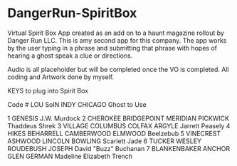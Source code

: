 # DangerRun-SpiritBox
Virtual Spirit Box App created as an add on to a haunt magazine rollout by Danger Run LLC. This is amy second app for this company. The app works by the user typing in a phrase and submitting that phrase with hopes of hearing a ghost speak a clue or directions. 

Audio is all placeholder but will be completed once the VO is completed. All coding and Artwork done by myself.

KEYS to plug into Spirit Box

Code #	LOU	SoIN	INDY	CHICAGO	Ghost to Use

1	GENESIS				J.W. Murdock
2	CHEROKEE	BRIDGEPOINT	MERIDIAN	PICKWICK	Thaddeus Shrek
3	VILLAGE	COLUMBUS	COLFAX	ARGYLE	Jarrett Peasely
4	HIKES	BEHARRELL	CAMBERWOOD	ELMWOOD	Beelzebub
5	VINECREST	ASHWOOD	LINCOLN	BOWLING	Scarlett Jade
6	TUCKER	WESLEY	ROUDEBUSH	JOSEPH	David "Buzz" Buchanan
7	BLANKENBAKER	ANCHOR	GLEN	GERMAN	Madeline Elizabeth Trench

